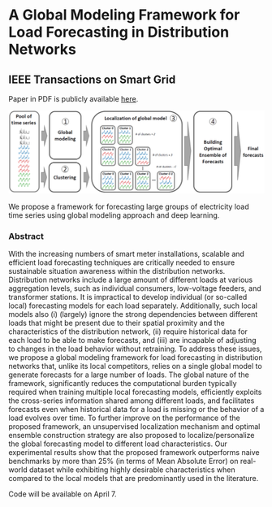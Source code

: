 # A Global Modeling Framework for Load Forecasting in Distribution Networks 
## IEEE Transactions on Smart Grid

Paper in PDF is publicly available [here](https://ieeexplore.ieee.org/document/10092804).

<img src="images/framework.PNG" alt="framework.png" width="600">

We propose a framework for forecasting large groups of electricity load time series using global modeling approach and deep learning.

### Abstract
With the increasing numbers of smart meter installations,
scalable and efficient load forecasting techniques are
critically needed to ensure sustainable situation awareness within
the distribution networks. Distribution networks include a large
amount of different loads at various aggregation levels, such
as individual consumers, low-voltage feeders, and transformer
stations. It is impractical to develop individual (or so-called local)
forecasting models for each load separately. Additionally, such
local models also (i) (largely) ignore the strong dependencies
between different loads that might be present due to their spatial
proximity and the characteristics of the distribution network,
(ii) require historical data for each load to be able to make
forecasts, and (iii) are incapable of adjusting to changes in
the load behavior without retraining. To address these issues,
we propose a global modeling framework for load forecasting
in distribution networks that, unlike its local competitors,
relies on a single global model to generate forecasts for a
large number of loads. The global nature of the framework,
significantly reduces the computational burden typically required
when training multiple local forecasting models, efficiently exploits
the cross-series information shared among different loads,
and facilitates forecasts even when historical data for a load
is missing or the behavior of a load evolves over time. To
further improve on the performance of the proposed framework,
an unsupervised localization mechanism and optimal ensemble
construction strategy are also proposed to localize/personalize
the global forecasting model to different load characteristics.
Our experimental results show that the proposed framework
outperforms naive benchmarks by more than 25% (in terms
of Mean Absolute Error) on real-world dataset while exhibiting
highly desirable characteristics when compared to the local models
that are predominantly used in the literature.


Code will be available on April 7.
